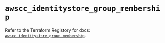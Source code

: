# `awscc_identitystore_group_membership`

Refer to the Terraform Registory for docs: [`awscc_identitystore_group_membership`](https://registry.terraform.io/providers/hashicorp/awscc/0.70.0/docs/resources/identitystore_group_membership).
